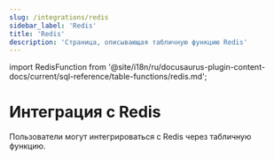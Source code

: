 ```yaml
---
slug: /integrations/redis
sidebar_label: 'Redis'
title: 'Redis'
description: 'Страница, описывающая табличную функцию Redis'
---
```


import RedisFunction from '@site/i18n/ru/docusaurus-plugin-content-docs/current/sql-reference/table-functions/redis.md';


# Интеграция с Redis

Пользователи могут интегрироваться с Redis через табличную функцию. 

<RedisFunction/>
